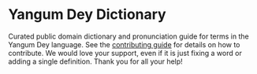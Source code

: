 
# Yangum Dey Dictionary

Curated public domain dictionary and pronunciation guide for terms in the Yangum Dey language. See the [contributing guide](https://github.com/drumworkteam/term/blob/make/.github/contributing.md) for details on how to contribute. We would love your support, even if it is just fixing a word or adding a single definition. Thank you for all your help!
